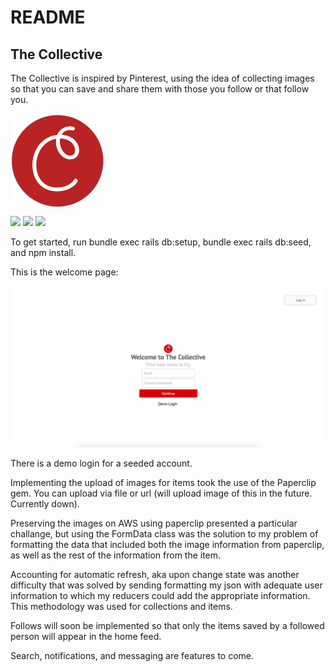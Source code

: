 # README

## The Collective

The Collective is inspired by Pinterest, using the idea of collecting images so that you can save and share them with those you follow or that follow you.

<img src="app/assets/images/collective_Logo.png" align="middle" width="150px" height="150px"/>

<img src="https://img.shields.io/badge/Ruby%20Version-2.3.1-red.svg" />  <img src="https://img.shields.io/badge/NPM%20Version-3.10.10-blue.svg"/>  <img src="https://img.shields.io/badge/Rails%20Version-%205.1.5-green.svg" />

To get started, run bundle exec rails db:setup, bundle exec rails db:seed, and npm install.

This is the welcome page:

<img src="app/assets/images/welcome.png"/>

There is a demo login for a seeded account.

Implementing the upload of images for items took the use of the Paperclip gem. You can upload via file or url (will upload image of this in the future. Currently down).

Preserving the images on AWS using paperclip presented a particular challange, but using the FormData class was the solution to my problem of formatting the data that included both the image information from paperclip, as well as the rest of the information from the item.

Accounting for automatic refresh, aka upon change state was another difficulty that was solved by sending formatting my json with adequate user information to which my reducers could add the appropriate information. This methodology was used for collections and items.

Follows will soon be implemented so that only the items saved by a followed person will appear in the home feed.

Search, notifications, and messaging are features to come.
